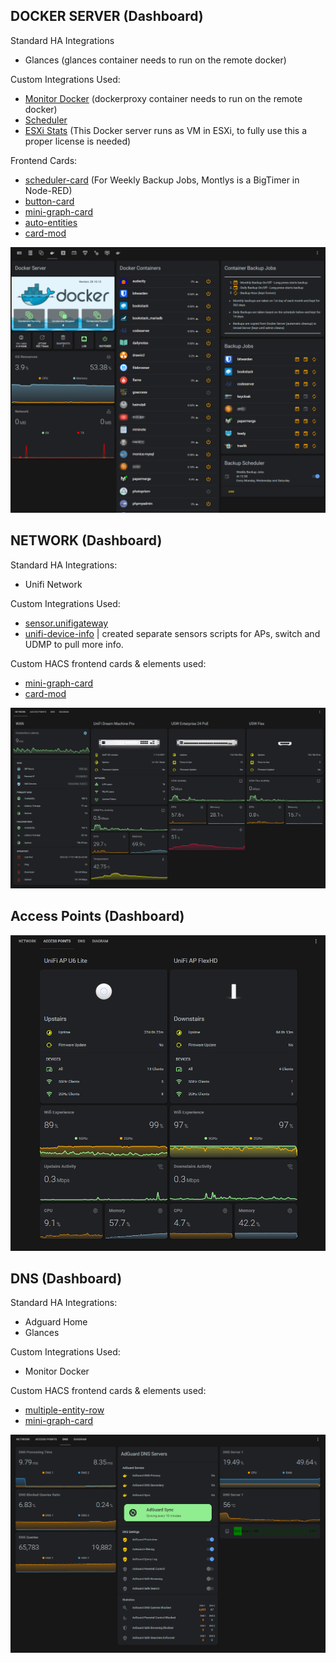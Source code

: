 ## DOCKER SERVER (Dashboard)

Standard HA Integrations
* Glances (glances container needs to run on the remote docker)

Custom Integrations Used:
* [Monitor Docker](https://github.com/ualex73/monitor_docker) (dockerproxy container needs to run on the remote docker)
* [Scheduler](https://github.com/nielsfaber/scheduler-component)
* [ESXi Stats](https://github.com/wxt9861/esxi_stats) (This Docker server runs as VM in ESXi, to fully use this a proper license is needed)

Frontend Cards:
* [scheduler-card](https://github.com/nielsfaber/scheduler-card) (For Weekly Backup Jobs, Montlys is a BigTimer in Node-RED)
* [button-card](https://github.com/custom-cards/button-card)
* [mini-graph-card](https://github.com/kalkih/mini-graph-card)
* [auto-entities](https://github.com/thomasloven/lovelace-auto-entities)
* [card-mod](https://github.com/thomasloven/lovelace-card-mod)

![Docker Server](/examples/HA-Docker-Server-dashboard.png)

## NETWORK (Dashboard)

Standard HA Integrations:
* Unifi Network

Custom Integrations Used:
* [sensor.unifigateway](https://github.com/custom-components/sensor.unifigateway)
* [unifi-device-info](https://github.com/w1tw0lf/Unifi-Device-info) | created separate sensors scripts for APs, switch and UDMP to pull more info.

Custom HACS frontend cards & elements used:
* [mini-graph-card](https://github.com/kalkih/mini-graph-card)
* [card-mod](https://github.com/thomasloven/lovelace-card-mod)

![HA Overview](/examples/Network-dashboard.png)

## Access Points (Dashboard)

![Access Points](/examples/HA-AccessPoints.png)

## DNS (Dashboard)

Standard HA Integrations:
* Adguard Home
* Glances

Custom Integrations Used:
* Monitor Docker

Custom HACS frontend cards & elements used:
* [multiple-entity-row](https://github.com/benct/lovelace-multiple-entity-row)
* [mini-graph-card](https://github.com/kalkih/mini-graph-card)

![DNS](/examples/HA-DNS-dashboard.png)
